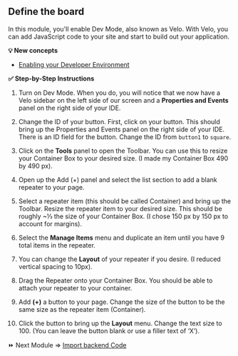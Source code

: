 ## Define the board

In this module, you'll enable Dev Mode, also known as Velo. With Velo, you can add JavaScript code to your site and start to build out your application.

**:bulb: New concepts**
- [Enabling your Developer Environment](https://support.wix.com/en/article/about-velo-by-wix)


**:white_check_mark: Step-by-Step Instructions**

1. Turn on Dev Mode. When you do, you will notice that we now have a Velo sidebar on the left side of our screen and a **Properties and Events** panel on the right side of your IDE.

2. Change the ID of your button. First, click on your button. This should bring up the Properties and Events panel on the right side of your IDE. There is an ID field for the button. Change the ID from `button1` to `square`.

3. Click on the **Tools** panel to open the Toolbar. You can use this to resize your Container Box to your desired size. (I made my Container Box 490 by 490 px).

4. Open up the Add (+) panel and select the list section to add a blank repeater to your page.

5. Select a repeater item (this should be called Container) and bring up the Toolbar. Resize the repeater item to your desired size. This should be roughly ~⅓ the size of your Container Box. (I chose 150 px by 150 px to account for margins).

6. Select  the **Manage Items** menu and duplicate an item until you have 9 total items in the repeater.

7. You can change the **Layout** of your repeater if you desire. (I reduced vertical spacing to 10px).

8. Drag the Repeater onto your Container Box. You should be able to attach your repeater to your container.

9. Add **(+)** a button to your page. Change the size of the button to be the same size as the repeater item (Container).

10. Click the button to bring up the **Layout** menu. Change the text size to 100. (You can leave the button blank or use a filler text of ‘X’).


:fast_forward: Next Module => [Import backend Code](IMPORT_BE.md)
